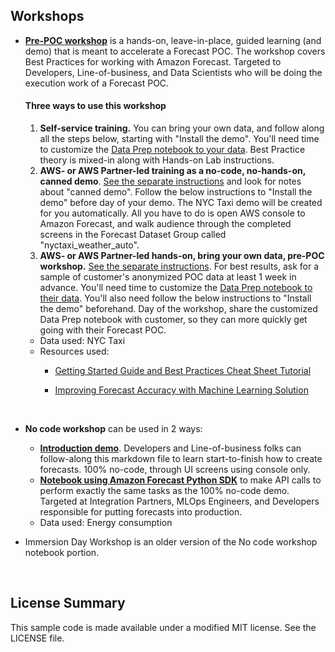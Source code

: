 ## Workshops

- **[Pre-POC workshop](https://github.com/aws-samples/amazon-forecast-samples/tree/master/workshops/pre_POC_workshop)** is a hands-on, leave-in-place, guided learning (and demo) that is meant to accelerate a Forecast POC.  The workshop covers Best Practices for working with Amazon Forecast.  Targeted to Developers, Line-of-business, and Data Scientists who will be doing the execution work of a Forecast POC.  

  #### **Three ways to use this workshop**

  1. **Self-service training.** You can bring your own data, and follow along all the steps below, starting with "Install the demo". You'll need time to customize the [Data Prep notebook to your data](https://github.com/aws-samples/amazon-forecast-samples/blob/master/workshops/pre_POC_workshop/1.Getting_Data_Ready_nytaxi.ipynb). Best Practice theory is mixed-in along with Hands-on Lab instructions.
  2. **AWS- or AWS Partner-led training as a no-code, no-hands-on, canned demo**. [See the separate instructions](https://github.com/aws-samples/amazon-forecast-samples/blob/master/workshops/pre_POC_workshop/AWS_instructions.md) and look for notes about "canned demo". Follow the below instructions to "Install the demo" before day of your demo. The NYC Taxi demo will be created for you automatically. All you have to do is open AWS console to Amazon Forecast, and walk audience through the completed screens in the Forecast Dataset Group called "nyctaxi_weather_auto".
  3. **AWS- or AWS Partner-led hands-on, bring your own data, pre-POC workshop.** [See the separate instructions](https://github.com/aws-samples/amazon-forecast-samples/blob/master/workshops/pre_POC_workshop/AWS_instructions.md). For best results, ask for a sample of customer's anonymized POC data at least 1 week in advance. You'll need time to customize the [Data Prep notebook to their data](https://github.com/aws-samples/amazon-forecast-samples/blob/master/workshops/pre_POC_workshop/1.Getting_Data_Ready_nytaxi.ipynb). You'll also need follow the below instructions to "Install the demo" beforehand. Day of the workshop, share the customized Data Prep notebook with customer, so they can more quickly get going with their Forecast POC.

  - Data used:  NYC Taxi
  - Resources used:  
    - [Getting Started Guide and Best Practices Cheat Sheet Tutorial](https://github.com/aws-samples/amazon-forecast-samples/blob/master/ForecastCheatSheet.md)
    - [Improving Forecast Accuracy with Machine Learning Solution](https://github.com/aws-samples/amazon-forecast-samples/blob/master/workshops/pre_POC_workshop/install-forecast-solution.md)
    
      <br>

- **No code workshop** can be used in 2 ways:
  - [**Introduction demo**](https://github.com/aws-samples/amazon-forecast-samples/blob/master/workshops/no_code_workshop/forecast-with-console.md).  Developers and Line-of-business folks can follow-along this markdown file to learn start-to-finish how to create forecasts.  100% no-code, through UI screens using console only.  
  - **[Notebook using Amazon Forecast Python SDK](https://github.com/aws-samples/amazon-forecast-samples/blob/master/workshops/no_code_workshop/forecast-with-api-completed.ipynb)** to make API calls to perform exactly the same tasks as the 100% no-code demo.  Targeted at Integration Partners, MLOps Engineers, and Developers responsible for putting forecasts into production.
  - Data used:  Energy consumption
  
- Immersion Day Workshop is an older version of the No code workshop notebook portion.

<br>


## License Summary

This sample code is made available under a modified MIT license. See the LICENSE file.
